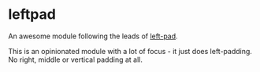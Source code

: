 leftpad
=======

An awesome module following the leads of [left-pad](http://left-pad.io).

This is an opinionated module with a lot of focus - it just does left-padding. 
No right, middle or vertical padding at all.
